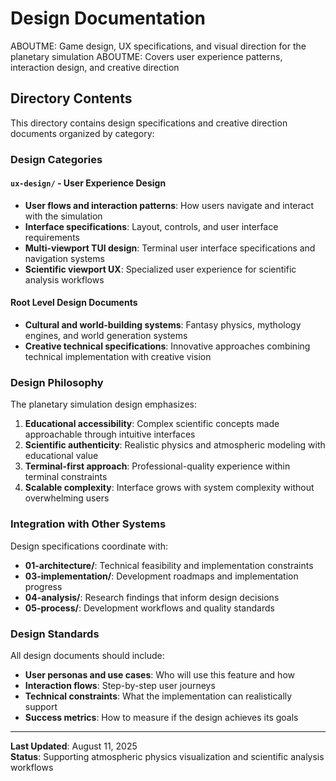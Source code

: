 # Design Documentation

ABOUTME: Game design, UX specifications, and visual direction for the planetary simulation
ABOUTME: Covers user experience patterns, interaction design, and creative direction

## Directory Contents

This directory contains design specifications and creative direction documents organized by category:

### Design Categories

#### `ux-design/` - User Experience Design
- **User flows and interaction patterns**: How users navigate and interact with the simulation
- **Interface specifications**: Layout, controls, and user interface requirements  
- **Multi-viewport TUI design**: Terminal user interface specifications and navigation systems
- **Scientific viewport UX**: Specialized user experience for scientific analysis workflows

#### Root Level Design Documents
- **Cultural and world-building systems**: Fantasy physics, mythology engines, and world generation systems
- **Creative technical specifications**: Innovative approaches combining technical implementation with creative vision

### Design Philosophy

The planetary simulation design emphasizes:

1. **Educational accessibility**: Complex scientific concepts made approachable through intuitive interfaces
2. **Scientific authenticity**: Realistic physics and atmospheric modeling with educational value
3. **Terminal-first approach**: Professional-quality experience within terminal constraints
4. **Scalable complexity**: Interface grows with system complexity without overwhelming users

### Integration with Other Systems

Design specifications coordinate with:
- **01-architecture/**: Technical feasibility and implementation constraints
- **03-implementation/**: Development roadmaps and implementation progress  
- **04-analysis/**: Research findings that inform design decisions
- **05-process/**: Development workflows and quality standards

### Design Standards

All design documents should include:
- **User personas and use cases**: Who will use this feature and how
- **Interaction flows**: Step-by-step user journeys  
- **Technical constraints**: What the implementation can realistically support
- **Success metrics**: How to measure if the design achieves its goals

---

**Last Updated**: August 11, 2025  
**Status**: Supporting atmospheric physics visualization and scientific analysis workflows